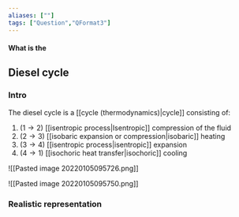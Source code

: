 ```yaml
---
aliases: [""]
tags: ["Question","QFormat3"]
---
```


#### What is the
## Diesel cycle
### Intro
The diesel cycle is a [[cycle (thermodynamics)|cycle]] consisting of:
1) $(1 \to 2)$ [[isentropic process|Isentropic]] compression of the fluid 
2) $(2 \to 3)$ [[isobaric expansion or compression|isobaric]] heating
3) $(3 \to 4)$ [[isentropic process|isentropic]] expansion
4) $(4 \to 1)$ [[isochoric heat transfer|isochoric]] cooling

![[Pasted image 20220105095726.png]]

![[Pasted image 20220105095750.png]]

### Realistic representation
